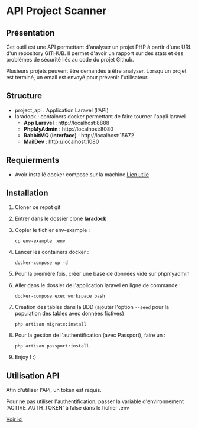 # API Project Scanner

## Présentation
Cet outil est une API permettant d'analyser un projet PHP à partir d'une URL d'un repository GITHUB.
Il permet d'avoir un rapport sur des stats et des problèmes de sécurité liés au code du projet Github.

Plusieurs projets peuvent être demandés à être analyser. Lorsqu'un projet est terminé, un email est envoyé pour prévenir l'utilisateur.

## Structure

- project_api : Application Laravel (l'API)
- laradock : containers docker permettant de faire tourner l'appli laravel
	- **App Laravel** : http://localhost:8888
    - **PhpMyAdmin** : http://localhost:8080
    - **RabbitMQ (interface)** : http://localhost:15672
    - **MailDev** : http://localhost:1080


## Requierments 
- Avoir installé docker compose sur la machine [Lien utile](https://gist.githubusercontent.com/AlexBDev/8fd269c708bb0a1f892d98d02abb80e1/raw/0738610278b81de1c5052e77a1b35da59a9370e7/install_it.sh)

## Installation

1. Cloner ce repot git
2. Entrer dans le dossier cloné **laradock**
3. Copier le fichier env-example :
    ```
    cp env-example .env
    ```

4. Lancer les containers docker :
    ```
    docker-compose up -d
    ```

5. Pour la première fois, créer une base de données vide sur phpmyadmin

6. Aller dans le dossier de l'application laravel en ligne de commande : 
   ```
   docker-compose exec workspace bash
   ```
   
7. Création des tables dans la BDD (ajouter l'option `--seed` pour la population des tables avec données fictives)
    ```
    php artisan migrate:install
    ``` 

8. Pour la gestion de l'authentification (avec Passport), faire un :
    ```
    php artisan passport:install
    ```

9. Enjoy ! :)


## Utilisation API

Afin d'utiliser l'API, un token est requis.

Pour ne pas utiliser l'authentification, passer la variable d'environnement 'ACTIVE_AUTH_TOKEN' à false dans le fichier .env

[Voir ici](./docs/API_Usage.md)

